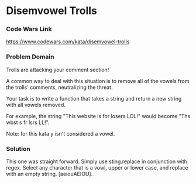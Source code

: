 # Disemvowel Trolls

### Code Wars Link

https://www.codewars.com/kata/disemvowel-trolls

### Problem Domain

Trolls are attacking your comment section!

A common way to deal with this situation is to remove all of the vowels from the trolls' comments, neutralizing the threat.

Your task is to write a function that takes a string and return a new string with all vowels removed.

For example, the string "This website is for losers LOL!" would become "Ths wbst s fr lsrs LL!".

Note: for this kata y isn't considered a vowel.

### Solution

This one was straight forward. Simply  use sting.replace in conjunction with regex.  Select any character that is a vowl, upper or lower case, and replace with an empty string. [aeiouAEIOU].
